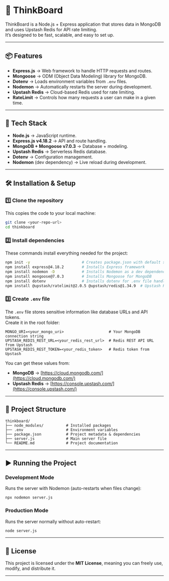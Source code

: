 # 🧠 ThinkBoard

ThinkBoard is a Node.js + Express application that stores data in MongoDB and uses Upstash Redis for API rate limiting.  
It’s designed to be fast, scalable, and easy to set up.

---

## 📦 Features

- **Express.js** → Web framework to handle HTTP requests and routes.
- **Mongoose** → ODM (Object Data Modeling) library for MongoDB.
- **Dotenv** → Loads environment variables from `.env` files.
- **Nodemon** → Automatically restarts the server during development.
- **Upstash Redis** → Cloud-based Redis used for rate limiting.
- **RateLimit** → Controls how many requests a user can make in a given time.

---

## 🚀 Tech Stack

- **Node.js** → JavaScript runtime.
- **Express.js v4.18.2** → API and route handling.
- **MongoDB + Mongoose v7.0.3** → Database + modeling.
- **Upstash Redis** → Serverless Redis database.
- **Dotenv** → Configuration management.
- **Nodemon** (dev dependency) → Live reload during development.

---

## 🛠 Installation & Setup

### 1️⃣ Clone the repository

This copies the code to your local machine:

```bash
git clone <your-repo-url>
cd thinkboard
```

### 2️⃣ Install dependencies

These commands install everything needed for the project:

```bash
npm init -y                       # Creates package.json with default settings
npm install express@4.18.2        # Installs Express framework
npm install nodemon -D            # Installs Nodemon as a dev dependency
npm install mongoose@7.0.3        # Installs Mongoose for MongoDB
npm install dotenv                # Installs dotenv for .env file handling
npm install @upstash/ratelimit@2.0.5 @upstash/redis@1.34.9  # Upstash Redis + RateLimit
```

### 3️⃣ Create `.env` file

The `.env` file stores sensitive information like database URLs and API tokens.  
Create it in the root folder:

```env
MONGO_URI=<your_mongo_uri>                    # Your MongoDB connection string
UPSTASH_REDIS_REST_URL=<your_redis_rest_url>  # Redis REST API URL from Upstash
UPSTASH_REDIS_REST_TOKEN=<your_redis_token>   # Redis token from Upstash
```

You can get these values from:

- **MongoDB** → [https://cloud.mongodb.com/](https://cloud.mongodb.com/)
- **Upstash Redis** → [https://console.upstash.com/](https://console.upstash.com/)

---

## 📂 Project Structure

```
thinkboard/
├── node_modules/          # Installed packages
├── .env                   # Environment variables
├── package.json           # Project metadata & dependencies
├── server.js              # Main server file
└── README.md              # Project documentation
```

---

## ▶️ Running the Project

### Development Mode

Runs the server with Nodemon (auto-restarts when files change):

```bash
npx nodemon server.js
```

### Production Mode

Runs the server normally without auto-restart:

```bash
node server.js
```

---

## 📜 License

This project is licensed under the **MIT License**, meaning you can freely use, modify, and distribute it.

---
